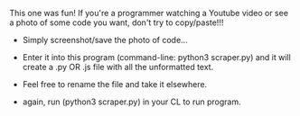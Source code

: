 This one was fun! If you're a programmer watching a Youtube video or see a photo of some code you want, don't try to copy/paste!!!
- Simply screenshot/save the photo of code...
- Enter it into this program (command-line: python3 scraper.py) and it will create a .py OR .js file with all the unformatted text. 
- Feel free to rename the file and take it elsewhere.

- again, run (python3 scraper.py) in your CL to run program.
